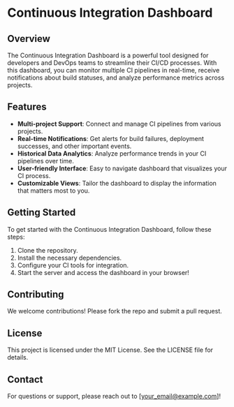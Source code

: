 # Continuous Integration Dashboard

## Overview
The Continuous Integration Dashboard is a powerful tool designed for developers and DevOps teams to streamline their CI/CD processes. With this dashboard, you can monitor multiple CI pipelines in real-time, receive notifications about build statuses, and analyze performance metrics across projects.

## Features
- **Multi-project Support**: Connect and manage CI pipelines from various projects.
- **Real-time Notifications**: Get alerts for build failures, deployment successes, and other important events.
- **Historical Data Analytics**: Analyze performance trends in your CI pipelines over time.
- **User-friendly Interface**: Easy to navigate dashboard that visualizes your CI process.
- **Customizable Views**: Tailor the dashboard to display the information that matters most to you.

## Getting Started
To get started with the Continuous Integration Dashboard, follow these steps:
1. Clone the repository.
2. Install the necessary dependencies.
3. Configure your CI tools for integration.
4. Start the server and access the dashboard in your browser!

## Contributing
We welcome contributions! Please fork the repo and submit a pull request.

## License
This project is licensed under the MIT License. See the LICENSE file for details.

## Contact
For questions or support, please reach out to [your_email@example.com]!
